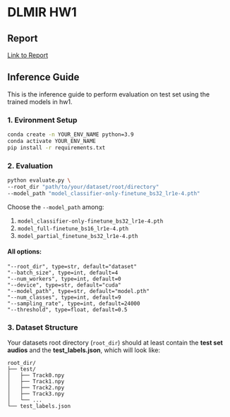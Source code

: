 # DLMIR HW1

## Report
[Link to Report](https://drive.google.com/file/d/1xNHDi0YABiNvcquqlKNnfmRPE7kapkVf/view?usp=sharing)

## Inference Guide

This is the inference guide to perform evaluation on test set using the trained models in hw1.

### 1. Evironment Setup

```bash
conda create -n YOUR_ENV_NAME python=3.9
conda activate YOUR_ENV_NAME
pip install -r requirements.txt
```

### 2. Evaluation

```bash
python evaluate.py \
--root_dir "path/to/your/dataset/root/directory"
--model_path "model_classifier-only-finetune_bs32_lr1e-4.pth"
```

Choose the `--model_path` among:

1. `model_classifier-only-finetune_bs32_lr1e-4.pth`
2. `model_full-finetune_bs16_lr1e-4.pth`
3. `model_partial_finetune_bs32_lr1e-4.pth`

#### All options:

```
"--root_dir", type=str, default="dataset"
"--batch_size", type=int, default=4
"--num_workers", type=int, default=0
"--device", type=str, default="cuda"
"--model_path", type=str, default="model.pth"
"--num_classes", type=int, default=9
"--sampling_rate", type=int, default=24000
"--threshold", type=float, default=0.5
```

### 3. Dataset Structure

Your datasets root directory (`root_dir`) should at least contain the **test set audios** and the **test_labels.json**, which will look like:

```
root_dir/
├── test/
│   ├── Track0.npy
│   ├── Track1.npy
│   ├── Track2.npy
│   ├── Track3.npy
│   └── ...
└── test_labels.json
```